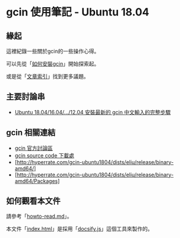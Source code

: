 
# gcin 使用筆記 - Ubuntu 18.04


## 緣起

這裡紀錄一些關於gcin的一些操作心得。

可以先從「[如何安裝gcin](install.md)」開始探索起。

或是從「[文章索引](all.md)」找到更多議題。


## 主要討論串

* [Ubuntu 18.04/16.04/…/12.04 安裝最新的 gcin 中文輸入的完整步驟](https://hyperrate.com/thread.php?tid=28044#28044)


## gcin 相關連結

* [gcin 官方討論區](https://hyperrate.com/dir.php?eid=67)
* [gcin source code 下載處](https://hyperrate.com/gcin-source/)
* [http://hyperrate.com/gcin-ubuntu1804/dists/eliu/release/binary-amd64/]
* [http://hyperrate.com/gcin-ubuntu1804/dists/eliu/release/binary-amd64/Packages]


## 如何觀看本文件

請參考「[howto-read.md](howto-read.md)」。

本文件「[index.html](https://github.com/samwhelp/note-about-gcin/blob/gh-pages/ubuntu/18.04/index.html)」是採用「[docsify.js](docsify.md)」這個工具來製作的。
